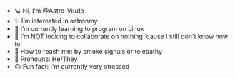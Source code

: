 - 🪐 Hi, I’m @Astro-Viudo
- ✨ I’m interested in astronmy
- 🐧 I’m currently learning to program on Linux
- 🚫 I’m NOT looking to collaborate on nothing 'cause I still don't know how to
- 🚬 How to reach me: by smoke signals or telepathy
- 💚 Pronouns: He/They
- 🙃 Fun fact: I'm currently very stressed 

<!---
Astro-Viudo/Astro-Viudo is a ✨ special ✨ repository because its `README.md` (this file) appears on your GitHub profile.
You can click the Preview link to take a look at your changes.
--->
